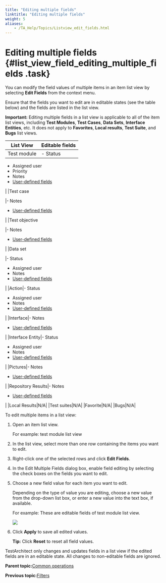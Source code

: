```yaml
--- 
title: "Editing multiple fields"
linktitle: "Editing multiple fields"
weight: 5
aliases: 
    - /TA_Help/Topics/Listview_edit_fields.html
---
```

# Editing multiple fields {#list_view_field_editing_multiple_fields .task}

You can modify the field values of multiple items in an item list view by selecting **Edit Fields** from the context menu.

Ensure that the fields you want to edit are in editable states \(see the table below\) and the fields are listed in the list view.

**Important:** Editing multiple fields in a list view is applicable to all of the item list views, including **Test Modules**, **Test Cases**, **Data Sets**, **Interface Entities**, etc. It does not apply to **Favorites**, **Local results**, **Test Suite**, and **Bugs** list views.

|List View|Editable fields|
|---------|---------------|
|Test module|-   Status
-   Assigned user
-   Priority
-   Notes
-   [User-defined fields](../../TA_Administration/Topics/User_defined_fields.html)

|
|Test case

|-   Notes
-   [User-defined fields](../../TA_Administration/Topics/User_defined_fields.html)

|
|Test objective

|-   Notes
-   [User-defined fields](../../TA_Administration/Topics/User_defined_fields.html)

|
|Data set

|-   Status
-   Assigned user
-   Notes
-   [User-defined fields](../../TA_Administration/Topics/User_defined_fields.html)

|
|Action|-   Status
-   Assigned user
-   Notes
-   [User-defined fields](../../TA_Administration/Topics/User_defined_fields.html)

|
|Interface|-   Notes
-   [User-defined fields](../../TA_Administration/Topics/User_defined_fields.html)

|
|Interface Entity|-   Status
-   Assigned user
-   Notes
-   [User-defined fields](../../TA_Administration/Topics/User_defined_fields.html)

|
|Pictures|-   Notes
-   [User-defined fields](../../TA_Administration/Topics/User_defined_fields.html)

|
|Repository Results|-   Notes
-   [User-defined fields](../../TA_Administration/Topics/User_defined_fields.html)

|
|Local Results|N/A|
|Test suites|N/A|
|Favorite|N/A|
|Bugs|N/A|

To edit multiple items in a list view:

1.  Open an item list view.

    For example: test module list view

2.  In the list view, select more than one row containing the items you want to edit.

3.  Right-click one of the selected rows and click **Edit Fields**.

4.  In the Edit Multiple Fields dialog box, enable field editing by selecting the check boxes on the fields you want to edit.

5.  Choose a new field value for each item you want to edit.

    Depending on the type of value you are editing, choose a new value from the drop-down list box, or enter a new value into the text box, if available.

    For example: These are editable fields of test module list view.

    ![](../Images/edit_multiple_fields_dlg.png)

6.  Click **Apply** to save all edited values.

    **Tip:** Click **Reset** to reset all field values.


TestArchitect only changes and updates fields in a list view if the edited fields are in an editable state. All changes to non-editable fields are ignored.

**Parent topic:**[Common operations](../../TA_Help/Topics/Listview_common_operations.html)

**Previous topic:**[Filters](../../TA_Help/Topics/Listview_filtering.html)

